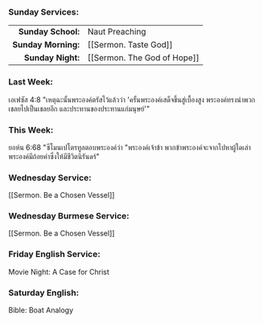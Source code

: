 ### Sunday Services:
| | |
| --:|:-- |
| **Sunday School:**  | Naut Preaching |
| **Sunday Morning:** | [[Sermon. Taste God]] |
| **Sunday Night:**   | [[Sermon. The God of Hope]] |
### Last Week: 
เอเฟซัส 4:8 "เหตุฉะนั้นพระองค์ตรัสไว้แล้วว่า 'ครั้นพระองค์เสด็จขึ้นสู่เบื้องสูง พระองค์ทรงนำพวกเชลยไปเป็นเชลยอีก และประทานของประทานแก่มนุษย์'"
### This Week:
ยอห์น 6:68 "ซีโมนเปโตรทูลตอบพระองค์ว่า "พระองค์เจ้าข้า พวกข้าพระองค์จะจากไปหาผู้ใดเล่า พระองค์มีถ้อยคำซึ่งให้มีชีวิตนิรันดร์"
### Wednesday Service:
[[Sermon. Be a Chosen Vessel]]
### Wednesday Burmese Service:
[[Sermon. Be a Chosen Vessel]]
### Friday English Service:
Movie Night: A Case for Christ
### Saturday English:
Bible: Boat Analogy
